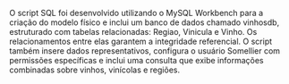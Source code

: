 O script SQL foi desenvolvido utilizando o MySQL Workbench para a criação do modelo físico e inclui um banco de dados chamado vinhosdb, estruturado com tabelas relacionadas: Regiao, Vinicula e Vinho. Os relacionamentos entre elas garantem a integridade referencial. O script também insere dados representativos, configura o usuário Somellier com permissões específicas e inclui uma consulta que exibe informações combinadas sobre vinhos, vinícolas e regiões.
